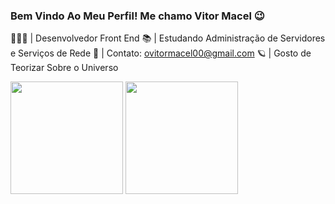 ### Bem Vindo Ao Meu Perfil! Me chamo Vitor Macel 😉

👨🏻‍💻 | Desenvolvedor Front End
📚 | Estudando Administração de Servidores e Serviços de Rede
📧 | Contato: ovitormacel00@gmail.com
🪐 | Gosto de Teorizar Sobre o Universo

<img height='180em' src="https://github-readme-stats.vercel.app/api?username=ovitormacel&show_icons=true&theme=dark)"/>
<img height='180em' src="https://github-readme-stats.vercel.app/api/top-langs/?username=ovitormacel&layout=compact&theme=dark"/>
